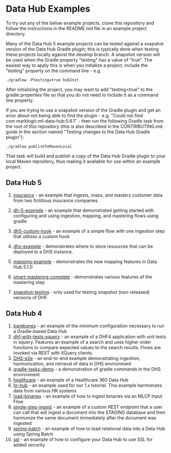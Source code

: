 # Data Hub Examples

To try out any of the below example projects, clone this repository and follow the instructions in the README.md file 
in an example project directory.

Many of the Data Hub 5 example projects can be tested against a snapshot version of the Data Hub Gradle plugin; this is 
typically done when testing these projects locally against the develop branch. A snapshot version will be used when the
Gradle property "testing" has a value of "true". The easiest way to apply this is when you initialize a project, include
the "testing" property on the command line - e.g.

    ./gradlew -Ptesting=true hubInit

After initializing the project, you may want to add "testing=true" to the gradle.properties file so that you do not need to include it as a command line property. 

If you are trying to use a snapshot version of the Gradle plugin and get an error about not being able to find the 
plugin - e.g. "Could not find com.marklogic:ml-data-hub:5.6.1" - then run the following Gradle task from the root
of this repository (this is also described in the CONTRIBUTING.md guide in the section named "Testing changes to the 
Data Hub Gradle plugin"): 

    ./gradlew publishToMavenLocal

That task will build and publish a copy of the Data Hub Gradle plugin to your local Maven repository, thus making it 
available for use within an example project. 

## Data Hub 5

1. [insurance](https://github.com/marklogic/marklogic-data-hub/tree/master/examples/insurance) - an example that ingests, maps, and masters customer data from two fictitious insurance companies

1. [dh-5-example](https://github.com/marklogic/marklogic-data-hub/tree/master/examples/dh-5-example) - an example that demonstrated getting started with configuring and using ingestion, mapping, and mastering flows using gradle

1. [dh5-custom-hook](https://github.com/marklogic/marklogic-data-hub/tree/master/examples/dh5-custom-hook) - an example of a simple flow with one ingestion step that utilizes a custom hook

1. [dhs-example](https://github.com/marklogic/marklogic-data-hub/tree/master/examples/dhs-example) - demonstrates where to store 
  resources that can be deployed to a DHS instance. 

1. [mapping-example](https://github.com/marklogic/marklogic-data-hub/tree/master/examples/mapping-example) - demonstrates the new mapping features in Data Hub 5.1.0

1. [smart-mastering-complete](https://github.com/marklogic/marklogic-data-hub/tree/master/examples/smart-mastering-complete) - demonstrates various features of the mastering step

1. [snapshot-testing](https://github.com/marklogic/marklogic-data-hub/tree/master/examples/snapshot-testing) - only used for testing snapshot (non-released) versions of DHF.

## Data Hub 4

1. [barebones](https://github.com/marklogic/marklogic-data-hub/tree/master/examples/barebones) - an example of the minimum configuration necessary to run a Gradle-based Data Hub
1. [dhf-with-tests-xquery](https://github.com/marklogic/marklogic-data-hub/tree/master/examples/dhf4/dhf-with-tests-xquery) - an example of a DHF4 application with unit tests in xquery. Features an example of a search and uses higher order functions to compare expected values to the search results. Flows are invoked via REST with XQuery clients.  
1. [DHS-e2e](https://github.com/marklogic/marklogic-data-hub/tree/master/examples/dhf4/DHS-e2e) - an end-to-end example demonstrating ingestion, harmonization, and retrieval of data in DHS environment
1. [gradle-tasks-demo](https://github.com/marklogic/marklogic-data-hub/tree/master/examples/dhf4/gradle-tasks-demo) - a demonstration of gradle commands in the DHS environment
1. [healthcare](https://github.com/marklogic/marklogic-data-hub/tree/master/examples/dhf4/healthcare) - an example of a Healthcare 360 Data Hub
1. [hr-hub](https://github.com/marklogic/marklogic-data-hub/tree/master/examples/dhf4/hr-hub) - an example used for our 1.x tutorial. This example harmonizes data from various HR systems
1. [load-binaries](https://github.com/marklogic/marklogic-data-hub/tree/master/examples/dhf4/load-binaries) - an example of how to ingest binaries via an MLCP Input Flow
1. [single-step-ingest](https://github.com/marklogic/marklogic-data-hub/tree/master/examples/dhf4/single-step-ingest) - an example of a custom REST endpoint that a user can call that will ingest a document into the STAGING database and then harmonize the same document immediately after the document was ingested
1. [spring-batch](https://github.com/marklogic/marklogic-data-hub/tree/master/examples/dhf4/spring-batch) - an example of how to load relational data into a Data Hub using Spring Batch
1. [ssl](https://github.com/marklogic/marklogic-data-hub/tree/master/examples/dhf4/ssl) - an example of how to configure your Data Hub to use SSL for added security
